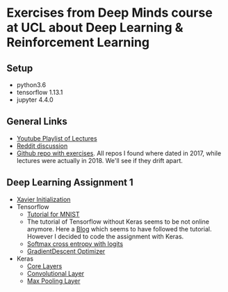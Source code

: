 # Exercises from Deep Minds course at UCL about Deep Learning & Reinforcement Learning

## Setup

- python3.6
- tensorflow 1.13.1
- jupyter 4.4.0

## General Links

- [Youtube Playlist of Lectures](https://www.youtube.com/watch?v=iOh7QUZGyiU&list=PLqYmG7hTraZDNJre23vqCGIVpfZ_K2RZs)
- [Reddit discussion](https://www.reddit.com/r/reinforcementlearning/comments/9zoety/course_advanced_deep_learning_and_reinforcement/eabzzh2/)
- [Github repo with exercises](https://github.com/RylanSchaeffer/ucl-adv-dl-rl). All repos I found where dated in 2017, while lectures were actually in 2018. We'll see if they drift apart.

## Deep Learning Assignment 1

- [Xavier Initialization](http://proceedings.mlr.press/v9/glorot10a.html)
- Tensorflow
  - [Tutorial for MNIST](https://www.tensorflow.org/tutorials)
  - The tutorial of Tensorflow without Keras seems to be not online anymore. Here a [Blog](https://anil.io/blog/deep-learning/tensorflow-mnist-beginners/) which seems to have followed the tutorial. However I decided to code the assignment with Keras.
  - [Softmax cross entropy with logits](https://www.tensorflow.org/api_docs/python/tf/nn/softmax_cross_entropy_with_logits)
  - [GradientDescent Optimizer](https://www.tensorflow.org/api_docs/python/tf/train/GradientDescentOptimizer)
- Keras
  - [Core Layers](https://keras.io/layers/core/)
  - [Convolutional Layer](https://keras.io/layers/convolutional/)
  - [Max Pooling Layer](https://keras.io/layers/pooling/)
